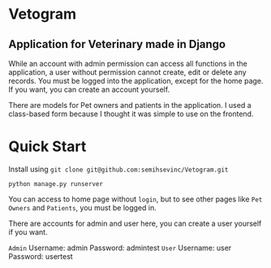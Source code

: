 <h1>Vetogram</h1>

<h2> Application for Veterinary made in Django</h2>

While an account with admin permission can access all functions in the application, a user without permission cannot create, edit or delete any records. You must be logged into the application, except for the home page. If you want, you can create an account yourself.

There are models for Pet owners and patients in the application.
I used a class-based form because I thought it was simple to use on the frontend.

# Quick Start

Install using `git clone git@github.com:semihsevinc/Vetogram.git`

    python manage.py runserver

You can access to home page without `login`, but to see other pages like `Pet Owners` and `Patients`, you must be logged in.

There are accounts for admin and user here, you can create a user yourself if you want.

`Admin` Username: admin  Password: admintest
`User` Username: user Password: usertest
